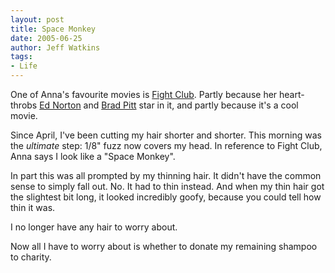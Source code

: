 ```yaml
---
layout: post
title: Space Monkey
date: 2005-06-25
author: Jeff Watkins
tags:
- Life
---
```


One of Anna's favourite movies is [Fight Club][fight-club]. Partly because her heart-throbs [Ed Norton][ed] and [Brad Pitt][brad] star in it, and partly because it's a cool movie.

Since April, I've been cutting my hair shorter and shorter. This morning was the *ultimate* step: 1/8" fuzz now covers my head. In reference to Fight Club, Anna says I look like a "Space Monkey".

In part this was all prompted by my thinning hair. It didn't have the common sense to simply fall out. No. It had to thin instead. And when my thin hair got the slightest bit long, it looked incredibly goofy, because you could tell how thin it was.

I no longer have any hair to worry about.

Now all I have to worry about is whether to donate my remaining shampoo to charity.

[fight-club]: http://www.imdb.com/title/tt0137523/?fr=c2l0ZT1kZnxteD0yMHxsbT01MDB8dHQ9MXxmYj11fHBuPTB8cT1maWdodCBjbHVifGh0bWw9MXxubT0x;fc=1;ft=20;fm=1

[ed]: http://www.imdb.com/name/nm0001570/
[brad]: http://www.imdb.com/name/nm0000093/